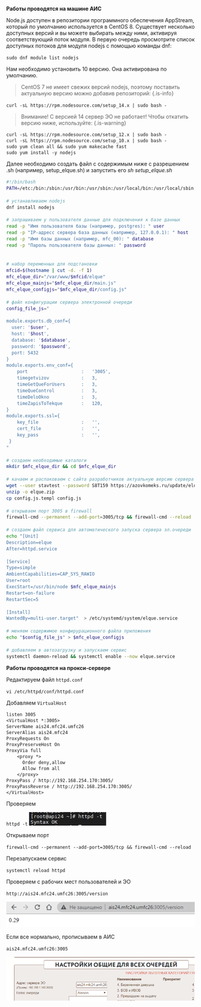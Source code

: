 **Работы проводятся на машине АИС**

Node.js доступен в репозитории программного обеспечения AppStream, который по умолчанию используется в CentOS 8. Существует несколько доступных версий и вы можете выбирать между ними, активируя соответствующий поток модуля. В первую очередь просмотрите список доступных потоков для модуля nodejs с помощью команды dnf:

`sudo dnf module list nodejs`

Нам необходимо установить 10 версию. Она активирована по умолчанию.

> CentOS 7 не имеет свежих версий nodejs, поэтому поставить актуальную версию можно добавив репозиторий:
{.is-info}

`curl -sL https://rpm.nodesource.com/setup_14.x | sudo bash -`

> Внимание! С версией 14 сервер ЭО не работает! Чтобы откатить версию ниже, используйте:
{.is-warning}

```
curl -sL https://rpm.nodesource.com/setup_12.x | sudo bash -
curl -sL https://rpm.nodesource.com/setup_10.x | sudo bash -
sudo yum clean all && sudo yum makecache fast
sudo yum install -y nodejs
```

Далее необходимо создать файл с содержимым ниже с разрешением .sh (например, setup_elque.sh) и запустить его _sh setup_elque.sh_

```bash
#!/bin/bash
PATH=/etc:/bin:/sbin:/usr/bin:/usr/sbin:/usr/local/bin:/usr/local/sbin

# устанавливаем nodejs
dnf install nodejs

# запрашиваем у пользователя данные для подключения к базе данных
read -p "Имя пользователя базы (например, postgres): " user
read -p "IP-адресс сервера база данных (например, 127.0.0.1): " host
read -p "Имя базы данных (например, mfc_00): " database
read -p "Пароль пользователя базы данных: " password


# набор переменных для подстановки
mfcid=$(hostname | cut -d. -f 1)
mfc_elque_dir="/var/www/$mfcid/elque"
mfc_elque_mainjs="$mfc_elque_dir/main.js"
mfc_elque_configjs="$mfc_elque_dir/config.js"

# файл конфигурации сервера электронной очереди
config_file_js="

module.exports.db_conf={   
  user: '$user',
  host: '$host',
  database: '$database',
  password: '$password',
  port: 5432
}
module.exports.env_conf={
    port                    :   '3005',
    timegetvizov            :   3,  
    timeGetQueForUsers      :   3,  
    timeQueControl          :   3,  
    timeDeloOkno            :   3,  
    timeZapisToTekque       :   120,
}
module.exports.ssl={
    key_file                :   '',  
    cert_file               :   '',  
    key_pass                :   '',   
 }
"

# создаем необходимые каталоги
mkdir $mfc_elque_dir && cd $mfc_elque_dir

# качаем и распаковаем с сайта разработчиков актуальную версию сервера эл.очереди
wget --user stavtest --password S8T159 https://azovkomeks.ru/update/elque/elque.zip
unzip -o elque.zip
cp config.js.templ config.js

# открываем порт 3005 в firewall
firewall-cmd --permanent --add-port=3005/tcp && firewall-cmd --reload

# создаем файл сервиса для автоматического запуска сервера эл.очереди
echo "[Unit]
Description=elque
After=httpd.service

[Service]
Type=simple
AmbientCapabilities=CAP_SYS_RAWIO
User=root
ExecStart=/usr/bin/node $mfc_elque_mainjs
Restart=on-failure
RestartSec=5

[Install]
WantedBy=multi-user.target"  > /etc/systemd/system/elque.service

# меняем содержимое конфирурационного файла приложения
echo "$config_file_js" > $mfc_elque_configjs

# добавляем в автозагрузку и запускаем сервис
systemctl daemon-reload && systemctl enable --now elque.service 

```

**Работы проводятся на прокси-сервере**

Редактируем файл `httpd.conf`

`vi /etc/httpd/conf/httpd.conf`

Добавляем `VirtualHost`

```
listen 3005
<VirtualHost *:3005>
ServerName ais24.mfc24.umfc26
ServerAlias ais24.mfc24
ProxyRequests On
ProxyPreserveHost On
ProxyVia full
    <proxy *>
      Order deny,allow
      Allow from all
    </proxy>
ProxyPass / http://192.168.254.170:3005/
ProxyPassReverse / http://192.168.254.170:3005/
</VirtualHost>

```

Проверяем

`httpd -t`
![http_-t_status_OK.png](../Files/http_-t_status_OK.png)


Открываем порт

`firewall-cmd --permanent --add-port=3005/tcp && firewall-cmd --reload`

Перезапускаем сервис

`systemctl reload httpd`

Проверяем с рабочих мест пользователей и ЭО

`http://ais24.mfc24.umfc26:3005/version`

![ais_dq_version.png](../Files/ais_dq_version.png)

Если все нормально, прописываем в АИС

`ais24.mfc24.umfc26:3005`

![настройки_общие_для_всех_очередей_1.png](../Files/настройки_общие_для_всех_очередей_1.png)